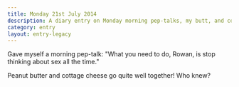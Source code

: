 ```yaml
---
title: Monday 21st July 2014
description: A diary entry on Monday morning pep-talks, my butt, and cobbled-together breakfasts
category: entry
layout: entry-legacy
---
```


Gave myself a morning pep-talk: "What you need to do, Rowan, is stop thinking about sex all the time."

Peanut butter and cottage cheese go quite well together! Who knew?
